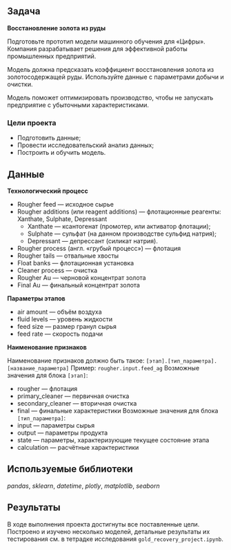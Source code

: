 ## Задача

**Восстановление золота из руды**

Подготовьте прототип модели машинного обучения для «Цифры». Компания разрабатывает решения для эффективной работы промышленных предприятий.

Модель должна предсказать коэффициент восстановления золота из золотосодержащей руды. Используйте данные с параметрами добычи и очистки.

Модель поможет оптимизировать производство, чтобы не запускать предприятие с убыточными характеристиками.

### Цели проекта
 - Подготовить данные;
 - Провести исследовательский анализ данных;
 - Построить и обучить модель.

## Данные

**Технологический процесс**

 - Rougher feed — исходное сырье
 - Rougher additions (или reagent additions) — флотационные реагенты: Xanthate, Sulphate, Depressant
    - Xanthate — ксантогенат (промотер, или активатор флотации);
    - Sulphate — сульфат (на данном производстве сульфид натрия);
    - Depressant — депрессант (силикат натрия).
 - Rougher process (англ. «грубый процесс») — флотация
 - Rougher tails — отвальные хвосты
 - Float banks — флотационная установка
 - Cleaner process — очистка
 - Rougher Au — черновой концентрат золота
 - Final Au — финальный концентрат золота

**Параметры этапов**

 - air amount — объём воздуха
 - fluid levels — уровень жидкости
 - feed size — размер гранул сырья
 - feed rate — скорость подачи

**Наименование признаков**

Наименование признаков должно быть такое:
`[этап].[тип_параметра].[название_параметра]`
Пример: `rougher.input.feed_ag`
Возможные значения для блока `[этап]`:
 - rougher — флотация
 - primary_cleaner — первичная очистка
 - secondary_cleaner — вторичная очистка
 - final — финальные характеристики
Возможные значения для блока `[тип_параметра]`:
 - input — параметры сырья
 - output — параметры продукта
 - state — параметры, характеризующие текущее состояние этапа
 - calculation — расчётные характеристики

## Используемые библиотеки
*pandas*, *sklearn*, *datetime*, *plotly*, *matplotlib*, *seaborn*

## Результаты
В ходе выполнения проекта достигнуты все поставленные цели. Построено и изучено несколько моделей, детальные результаты их тестирования см. в тетрадке исследования `gold_recovery_project.ipynb`.